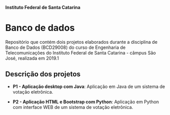**Instituto Federal de Santa Catarina**

# Banco de dados 

Repositório que contém dois projetos elaborados durante a disciplina de Banco de Dados (BCD29008) do curso de Engenharia de Telecomunicações do Instituto Federal de Santa Catarina - câmpus São José, realizada em 2019.1

## Descrição dos projetos

* **P1 - Aplicação desktop com Java**: Aplicação em Java de um sistema de votação eletrônica.

* **P2 - Aplicação HTML e Bootstrap com Python**: Aplicação em Python com interface WEB de um sistema de votação eletrônica.
